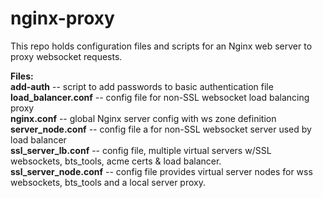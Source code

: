 # nginx-proxy

This repo holds configuration files and scripts for an Nginx web server to proxy websocket requests.

**Files:**<br>
**add-auth** -- script to add passwords to basic authentication file<br>
**load_balancer.conf** -- config file for non-SSL websocket load balancing proxy<br>
**nginx.conf** -- global Nginx server config with ws zone definition<br>
**server_node.conf** -- config file a for non-SSL websocket server used by load balancer<br>
**ssl_server_lb.conf** -- config file, multiple virtual servers w/SSL websockets, bts_tools, acme certs & load balancer.<br>
**ssl_server_node.conf** -- config file provides virtual server nodes for wss websockets, bts_tools and a local server proxy.<br>
